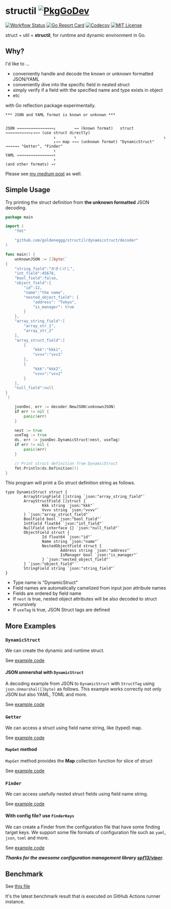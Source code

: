 structil [![PkgGoDev](https://pkg.go.dev/badge/github.com/goldeneggg/structil)](https://pkg.go.dev/github.com/goldeneggg/structil)
==========

[![Workflow Status](https://github.com/goldeneggg/structil/workflows/CI/badge.svg)](https://github.com/goldeneggg/structil/actions)
[![Go Report Card](https://goreportcard.com/badge/github.com/goldeneggg/structil)](https://goreportcard.com/report/github.com/goldeneggg/structil)
[![Codecov](https://codecov.io/github/goldeneggg/structil/coverage.svg?branch=master)](https://codecov.io/github/goldeneggg/structil?branch=master)
[![MIT License](http://img.shields.io/badge/license-MIT-lightgrey.svg)](https://github.com/goldeneggg/structil/blob/master/LICENSE)

struct + util = __structil__, for runtime and dynamic environment in Go.


## Why?

I'd like to ...

- conveniently handle and decode the known or unknown formatted JSON/YAML
- conveniently dive into the specific field in nested struct
- simply verify if a field with the specified name and type exists in object
- etc

with Go reflection package experimentally.

```
*** JSON and YAML format is known or unknown ***


JSON →→→→→→→→→→→→→→→→↓        →→ (known format)   struct  →→→→→→→→→→→↓→→→ (use struct directly)
                     ↓        ↑                                      ↓
                     ↓→→ map →→→ (unknown format) "DynamicStruct" →→→→→→ "Getter", "Finder"
                     ↑
YAML →→→→→→→→→→→→→→→→↑
                     ↑
(and other formats) →↑
```

Please see [my medium post](https://medium.com/@s0k0mata/dynamic-and-runtime-struct-utilities-in-go-go-golang-reflection-25c154335185) as well.

## Simple Usage

Try printing the struct definition from __the unknown formatted__ JSON decoding.

```go
package main

import (
	"fmt"

	"github.com/goldeneggg/structil/dynamicstruct/decoder"
)

func main() {
	unknownJSON := []byte(`
{
	"string_field":"かきくけこ",
	"int_field":45678,
	"bool_field":false,
	"object_field":{
		"id":12,
		"name":"the name",
		"nested_object_field": {
			"address": "Tokyo",
			"is_manager": true
		}
	},
	"array_string_field":[
		"array_str_1",
		"array_str_2"
	],
	"array_struct_field":[
		{
			"kkk":"kkk1",
			"vvvv":"vvv1"
		},
		{
			"kkk":"kkk2",
			"vvvv":"vvv2"
		}
	],
	"null_field":null
}
`)

	jsonDec, err := decoder.NewJSON(unknownJSON)
	if err != nil {
		panic(err)
	}

	nest := true
	useTag := true
	ds, err := jsonDec.DynamicStruct(nest, useTag)
	if err != nil {
		panic(err)
	}

	// Print struct definition from DynamicStruct
	fmt.Println(ds.Definition())
}
```

This program will print a Go struct definition string as follows.

```
type DynamicStruct struct {
        ArrayStringField []string `json:"array_string_field"`
        ArrayStructField []struct {
                Kkk string `json:"kkk"`
                Vvvv string `json:"vvvv"`
        } `json:"array_struct_field"`
        BoolField bool `json:"bool_field"`
        IntField float64 `json:"int_field"` 
        NullField interface {} `json:"null_field"`
        ObjectField struct {
                Id float64 `json:"id"`
                Name string `json:"name"`
                NestedObjectField struct {
                        Address string `json:"address"`
                        IsManager bool `json:"is_manager"`
                } `json:"nested_object_field"`
        } `json:"object_field"`
        StringField string `json:"string_field"`
}
```

- Type name is "DynamicStruct"
- Field names are automatically camelized from input json attribute names
- Fields are ordered by field name
- If `nest` is true, nested object attributes will be also decoded to struct recursively
- If `useTag` is true, JSON Struct tags are defined


## More Examples


### `DynamicStruct`

We can create the dynamic and runtime struct.

See [example code](/dynamicstruct/examples_test.go#L10)


#### JSON unmershal with `DynamicStruct`

A decoding example from JSON to `DynamicStruct` with `StructTag` using `json.Unmarshal([]byte)` as follows.
This example works correctly not only JSON but also YAML, TOML and more.

See [example code](/dynamicstruct/examples_test.go#L107)

### `Getter`

We can access a struct using field name string, like (typed) map.

See [example code](/examples_test.go#L7)


#### `MapGet` method

`MapGet` method provides the __Map__ collection function for slice of struct

See [example code](/examples_test.go#L56)


### `Finder`

We can access usefully nested struct fields using field name string.

See [example code](/examples_test.go#L115)


#### With config file? use `FinderKeys`

We can create a Finder from the configuration file that have some finding target keys. We support some file formats of configuration file such as `yaml`, `json`, `toml` and more.

See [example code](/examples_test.go#L189)

___Thanks for the awesome configuration management library [spf13/viper](https://github.com/spf13/viper).___


## Benchmark

See [this file](https://github.com/goldeneggg/structil/blob/bench-latest/BENCHMARK_LATEST.txt)

It's the latest benchmark result that is executed on GitHub Actions runner instance.
